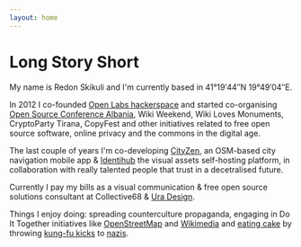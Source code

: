 ```yaml
---
layout: home
---
```

# Long Story Short

My name is Redon Skikuli and I'm currently based in 41°19′44″N 19°49′04″E.

In 2012 I co-founded [Open Labs hackerspace](https://openlabs.cc) and started co-organising [Open Source Conference Albania](https://oscal.openlabs.cc), Wiki Weekend, Wiki Loves Monuments, CryptoParty Tirana, CopyFest and other initiatives related to free open source software, online privacy and the commons in the digital age.

The last couple of years I'm co-developing [CityZen](http://cityzenapp.co/), an OSM-based city navigation mobile app & [Identihub](https://identihub.co/) the visual assets self-hosting platform, in collaboration with really talented people that trust in a decetralised future. 

Currently I pay my bills as a visual communication & free open source solutions consultant at Collective68 & [Ura Design](https://ura.design/).

Things I enjoy doing: spreading counterculture propaganda, engaging in Do It Together initiatives like [OpenStreetMap](https://www.openstreetmap.org/user/Leeturtle) and [Wikimedia](https://commons.wikimedia.org/wiki/Special:Contributions/Leeturtle) and [eating cake](https://en.wikipedia.org/wiki/Let_them_eat_cake) by throwing [kung-fu kicks](https://youtu.be/wo2aUfwPQvs?t=41s) to [nazis](https://www.youtube.com/watch?v=SFM-9liNmrM).
